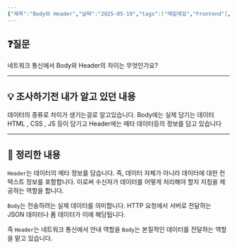 ```yaml
---
{"제목":"Body와 Header","날짜":"2025-05-19","tags":["매일메일","Frontend"],"dg-publish":true,"permalink":"/매일메일/25년5월/Body와 Header/","dgPassFrontmatter":true,"created":"2025-05-19T23:25:43.905+09:00","updated":"2025-05-21T20:57:58.637+09:00"}
---
```


## ❓질문

네트워크 통신에서 Body와 Header의 차이는 무엇인가요?

---
## 💡 조사하기전 내가 알고 있던 내용

데이터의 종류로 차이가 생기는걸로 알고있습니다. Body에는 실제 담기는 데이터 HTML , CSS , JS 등이 담기고 Header에는 메타 데이터등의 정보를 담고 있습니다 

---
## 🏫 정리한 내용

`Header`는 데이터의 메타 정보를 담습니다. 즉, 데이터 자체가 아니라 데이터에 대한 컨텍스트 정보를 포함합니다. 이로써 수신자가 데이터를 어떻게 처리해야 할지 지침을 제공하는 역할을 합니다.

`Body`는 전송하려는 실제 데이터를 의미합니다. HTTP 요청에서 서버로 전달하는 JSON 데이터나 폼 데이터가 이에 해당됩니다.

즉 `Header`는 네트워크 통신에서 안내 역할을 `Body`는 본질적인 데이터를 전달하는 역할을 맡고 있습니다.